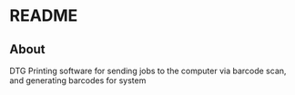 # README

## About

DTG Printing software for sending jobs to the computer via barcode scan, and generating barcodes for system

